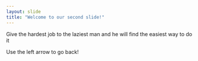 ```yaml
---
layout: slide
title: "Welcome to our second slide!"
---
```

Give the hardest job to the laziest man and he will find the easiest way to do it

Use the left arrow to go back!
